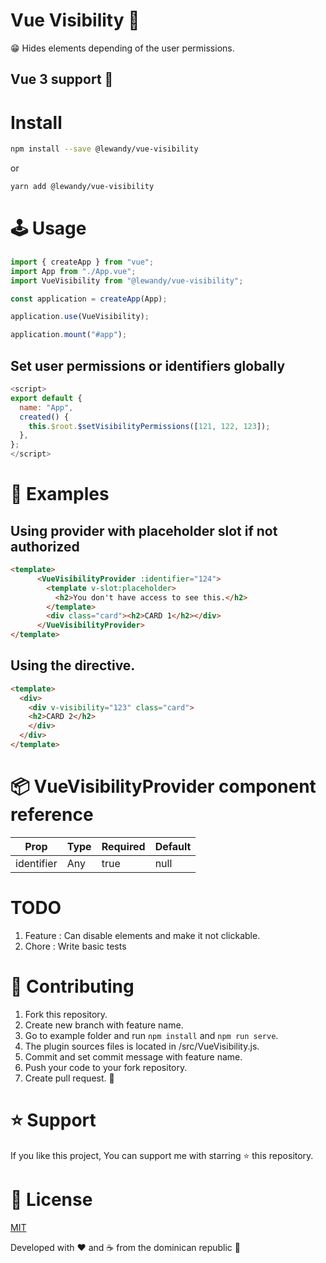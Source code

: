 # Vue Visibility 👀

😁 Hides elements depending of the user permissions.

## Vue 3 support 💚

# Install

```sh
npm install --save @lewandy/vue-visibility
```

or

```sh
yarn add @lewandy/vue-visibility
```

# 🕹 Usage

```javascript
import { createApp } from "vue";
import App from "./App.vue";
import VueVisibility from "@lewandy/vue-visibility";

const application = createApp(App);

application.use(VueVisibility);

application.mount("#app");
```

## Set user permissions or identifiers globally

```javascript
<script>
export default {
  name: "App",
  created() {
    this.$root.$setVisibilityPermissions([121, 122, 123]);
  },
};
</script>
```

# 🔎 Examples

## Using provider with placeholder slot if not authorized

```html
<template>
      <VueVisibilityProvider :identifier="124">
        <template v-slot:placeholder>
          <h2>You don't have access to see this.</h2>
        </template>
        <div class="card"><h2>CARD 1</h2></div>
      </VueVisibilityProvider>
</template>
```

## Using the directive.

```html
<template>
  <div>
    <div v-visibility="123" class="card">
	<h2>CARD 2</h2>
    </div>
  </div>
</template>
```

# 📦 VueVisibilityProvider component reference 

 <table>
 	<thead>
    <tr>
	    <th>Prop</th>
	    <th>Type</th>
	    <th>Required</th>
	    <th>Default</th>
    </tr>
  </thead>
    <tbody>
    	<tr>
		<td>identifier</td>
		<td>Any</td>
		<td>true</td>
		<td>null</td>
        </tr>
    </tbody>
</table>

# TODO

1. Feature : Can disable elements and make it not clickable.
2. Chore : Write basic tests

# 🤝 Contributing

1. Fork this repository.
2. Create new branch with feature name.
3. Go to example folder and run `npm install` and `npm run serve`.
4. The plugin sources files is located in /src/VueVisibility.js.
5. Commit and set commit message with feature name.
6. Push your code to your fork repository.
7. Create pull request. 🙂

# ⭐️ Support

If you like this project, You can support me with starring ⭐ this repository.

# 📄 License

[MIT](LICENSE)

Developed with ❤️ and ☕️ from the dominican republic 🌴
